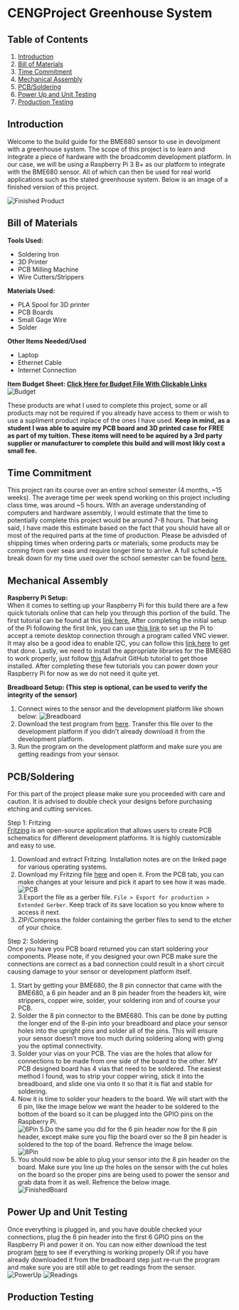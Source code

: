 # CENGProject Greenhouse System

## Table of Contents
1. [Introduction](#Introduction)
2. [Bill of Materials](#Bill-of-Materials)
3. [Time Commitment](#Time-Commitment)
4. [Mechanical Assembly](#Mechanical-Assembly)
5. [PCB/Soldering](#PCBSoldering)
6. [Power Up and Unit Testing](#Power-Up-and-Unit-Testing)
7. [Production Testing](#Production-Testing)

## Introduction
Welcome to the build guide for the BME680 sensor to use in devolpment with a greenhouse system. The scope of this project is to learn and integrate a piece of hardware with the broadcomm development platform. In our case, we will be using a Raspberry Pi 3 B+ as our platform to integrate with the BME680 sensor. All of which can then be used for real world applications such as the stated greenhouse system. Below is an image of a finished version of this project.

![Finished Product](https://raw.githubusercontent.com/McAdieCENG/CENGProject/master/Images/PiCase4.jpg)

## Bill of Materials
**Tools Used:**
- Soldering Iron
- 3D Printer
- PCB Milling Machine
- Wire Cutters/Strippers

**Materials Used:**
- PLA Spool for 3D printer
- PCB Boards
- Small Gage Wire
- Solder

**Other Items Needed/Used**
- Laptop
- Ethernet Cable
- Internet Connection

**Item Budget Sheet: [Click Here for Budget File With Clickable Links](https://github.com/McAdieCENG/CENGProject/blob/master/Documentation/Budget%20Files/Budget.xlsx)**
![Budget](https://raw.githubusercontent.com/McAdieCENG/CENGProject/master/Images/Budget.png)

These products are what I used to complete this project, some or all products may not be required if you already have access to them or wish to use a supliment product inplace of the ones I have used. **Keep in mind, as a student I was able to aquire my PCB board and 3D printed case for FREE as part of my tuition. These items will need to be aquired by a 3rd party supplier or manufacturer to complete this build and will most likly cost a small fee.**

## Time Commitment
This project ran its course over an entire school semester (4 months, ~15 weeks). The average time per week spend working on this project including class time, was around ~5 hours. With an average understanding of computers and hardware assembly, I would estimate that the time to potentially complete this project would be around 7-8 hours. That being said, I have made this estimate based on the fact that you should have all or most of the required parts at the time of production. Please be advisded of shipping times when ordering parts or materials, some products may be coming from over seas and require longer time to arrive. A full schedule break down for my time used over the school semester can be found [here.](https://github.com/McAdieCENG/CENGProject/blob/master/Documentation/Schedule%20Files/CENG317Schedule-pages-deleted.pdf)

## Mechanical Assembly
**Raspberry Pi Setup:**  
When it comes to setting up your Raspberry Pi for this build there are a few quick tutorials online that can help you through this portion of the build. The first tutorial can be found at this [link here.](https://projects.raspberrypi.org/en/projects/raspberry-pi-setting-up) After completing the initial setup of the Pi following the first link, you can use [this link](https://www.raspberrypi.org/documentation/remote-access/vnc/README.md) to set up the Pi to accept a remote desktop connection through a program called VNC viewer. It may also be a good idea to enable I2C, you can follow this [link here](https://learn.adafruit.com/adafruits-raspberry-pi-lesson-4-gpio-setup/configuring-i2c) to get that done. Lastly, we need to install the appropriate libraries for the BME680 to work properly, just follow [this](https://github.com/adafruit/Adafruit_CircuitPython_BME680) Adafruit GitHub tutorial to get those installed. After completing these few tutorials you can power down your Raspberry Pi for now as we do not need it quite yet.

**Breadboard Setup: (This step is optional, can be used to verify the integrity of the sensor)**  
1. Connect wires to the sensor and the development platform like shown below:
![Breadboard](https://raw.githubusercontent.com/McAdieCENG/CENGProject/master/Images/BME680_bb.png)
2. Download the test program from [here](https://github.com/McAdieCENG/CENGProject/tree/master/Software). Transfer this file over to the development platform if you didn't already download it from the development platform.
3. Run the program on the development platform and make sure you are getting readings from your sensor.

## PCB/Soldering
For this part of the project please make sure you proceeded with care and caution. It is advised to double check your designs before purchasing etching and cutting services.

Step 1: Fritzing  
[Fritzing](https://fritzing.org/download/) is an open-source application that allows users to create PCB schematics for different development platforms. It is highly customizable and easy to use.
1. Download and extract Fritzing. Installation notes are on the linked page for various operating systems.
2. Download my Fritzing file [here](https://github.com/McAdieCENG/CENGProject/blob/master/Electronics/BME680%20PCB.fzz) and open it. From the PCB tab, you can make changes at your leisure and pick it apart to see how it was made.  
![PCB](https://raw.githubusercontent.com/McAdieCENG/CENGProject/master/Images/BME680_pcb.png)  
3.Export the file as a gerber file. `File > Export for production > Extended Gerber`. Keep track of its save location so you know where to access it next.
4. ZIP/Compress the folder containing the gerber files to send to the etcher of your choice.

Step 2: Soldering  
Once you have you PCB board returned you can start soldering your components. Please note, if you designed your own PCB make sure the connections are correct as a bad connection could result in a short circuit causing damage to your sensor or development platform itself.
1. Start by getting your BME680, the 8 pin connector that came with the BME680, a 6 pin header and an 8 pin header from the headers kit, wire strippers, copper wire, solder, your soldering iron and of course your PCB.
2. Solder the 8 pin connector to the BME680. This can be done by putting the longer end of the 8-pin into your breadboard and place your sensor holes into the upright pins and solder all of the pins. This will ensure your sensor doesn’t move too much during soldering along with givng you the optimal connectivity.
3. Solder your vias on your PCB. The vias are the holes that allow for connections to be made from one side of the board to the other. MY PCB designed board has 4 vias that need to be soldered. The easiest method I found, was to strip your copper wiring, stick it into the breadboard, and slide one via onto it so that it is flat and stable for soldering.
4. Now it is time to solder your headers to the board. We will start with the 6 pin, like the image below we want the header to be soldered to the bottom of the board so it can be plugged into the GPIO pins on the Raspberry Pi.  
![6Pin](https://raw.githubusercontent.com/McAdieCENG/CENGProject/master/Images/SolderPt2.jpg)
5.Do the same you did for the 6 pin header now for the 8 pin header, except make sure you flip the board over so the 8 pin header is soldered to the top of the board. Refrence the image below.  
![8Pin](https://raw.githubusercontent.com/McAdieCENG/CENGProject/master/Images/SolderPt1.jpg)
6. You should now be able to plug your sensor into the 8 pin header on the board. Make sure you line up the holes on the sensor with the cut holes on the board so the proper pins are being used to power the sensor and grab data from it as well. Refrence the below image.  
![FinishedBoard](https://raw.githubusercontent.com/McAdieCENG/CENGProject/master/Images/PowerUpPt1.jpg)

## Power Up and Unit Testing
Once everything is plugged in, and you have double checked your connections, plug the 6 pin header into the first 6 GPIO pins on the Raspberry Pi and power it on. You can now either download the test program [here](https://github.com/McAdieCENG/CENGProject/tree/master/Software) to see if everything is working properly OR if you have already downloaded it from the breadboard step just re-run the program and make sure you are still able to get readings from the sensor.  
![PowerUp](https://raw.githubusercontent.com/McAdieCENG/CENGProject/master/Images/PowerUpPt2.jpg)
![Readings](https://raw.githubusercontent.com/McAdieCENG/CENGProject/master/Images/Readings.jpg)

## Production Testing
